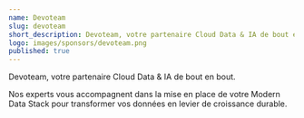 ```yaml
---
name: Devoteam
slug: devoteam
short_description: Devoteam, votre partenaire Cloud Data & IA de bout en bout.
logo: images/sponsors/devoteam.png  
published: true
---
```


Devoteam, votre partenaire Cloud Data & IA de bout en bout.

Nos experts vous accompagnent dans la mise en place de votre Modern Data Stack pour transformer vos données en levier de croissance durable.
